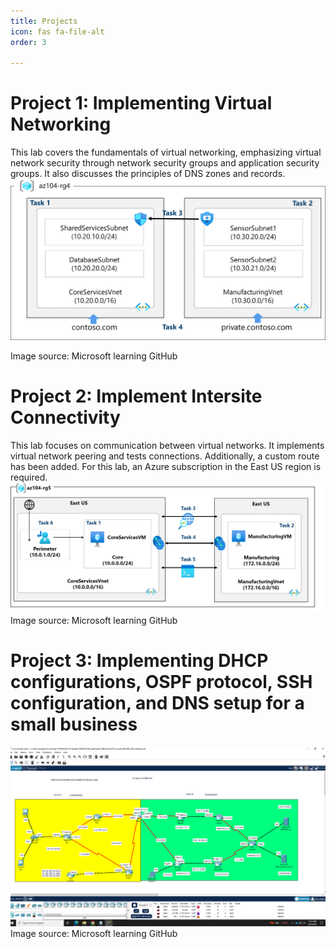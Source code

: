 ```yaml
---
title: Projects
icon: fas fa-file-alt
order: 3

--- 
```


# Project 1: Implementing Virtual Networking

This lab covers the fundamentals of virtual networking, emphasizing virtual network security through network security groups and application security groups. It also discusses the principles of DNS zones and records.
 ![Virtual Network Topology](/assets/img/Vnetlab.png)

Image source: Microsoft learning GitHub



# Project 2: Implement Intersite Connectivity

This lab focuses on communication between virtual networks. It implements virtual network peering and tests connections. Additionally, a custom route has been added. For this lab, an Azure subscription in the East US region is required.
![image](/assets/img/intertask.png)
Image source: Microsoft learning GitHub


# Project 3: Implementing DHCP configurations, OSPF protocol, SSH configuration, and DNS setup for a small business
![image](/assets/img/Topology.PNG)
Image source: Microsoft learning GitHub




